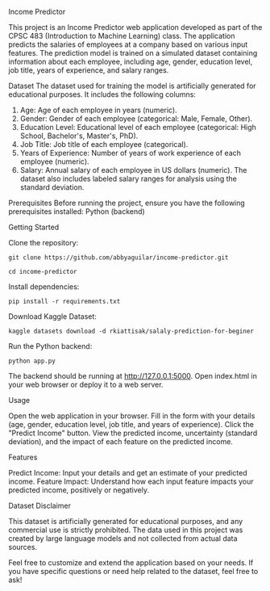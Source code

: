 Income Predictor

This project is an Income Predictor web application developed as part of the CPSC 483 (Introduction to Machine Learning) class. The application predicts the salaries of employees at a company based on various input features. The prediction model is trained on a simulated dataset containing information about each employee, including age, gender, education level, job title, years of experience, and salary ranges.

Dataset
The dataset used for training the model is artificially generated for educational purposes. It includes the following columns:
1. Age: Age of each employee in years (numeric).
2. Gender: Gender of each employee (categorical: Male, Female, Other).
3. Education Level: Educational level of each employee (categorical: High School, Bachelor's, Master's, PhD).
4. Job Title: Job title of each employee (categorical).
5. Years of Experience: Number of years of work experience of each employee (numeric).
6. Salary: Annual salary of each employee in US dollars (numeric).
The dataset also includes labeled salary ranges for analysis using the standard deviation.


Prerequisites
Before running the project, ensure you have the following prerequisites installed:
Python (backend)

Getting Started

  Clone the repository:
  
    git clone https://github.com/abbyaguilar/income-predictor.git
    
    cd income-predictor
    
  Install dependencies:
  
    pip install -r requirements.txt

  Download Kaggle Dataset:

    kaggle datasets download -d rkiattisak/salaly-prediction-for-beginer
    
  Run the Python backend:
  
    python app.py
    
The backend should be running at http://127.0.0.1:5000.
Open index.html in your web browser or deploy it to a web server.

Usage

Open the web application in your browser.
Fill in the form with your details (age, gender, education level, job title, and years of experience).
Click the "Predict Income" button.
View the predicted income, uncertainty (standard deviation), and the impact of each feature on the predicted income.

Features

Predict Income: Input your details and get an estimate of your predicted income.
Feature Impact: Understand how each input feature impacts your predicted income, positively or negatively.

Dataset Disclaimer

This dataset is artificially generated for educational purposes, and any commercial use is strictly prohibited. The data used in this project was created by large language models and not collected from actual data sources.

Feel free to customize and extend the application based on your needs. If you have specific questions or need help related to the dataset, feel free to ask!

